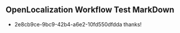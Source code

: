 ## OpenLocalization Workflow Test MarkDown
* 2e8cb9ce-9bc9-42b4-a6e2-10fd550dfdda thanks!

<!--HONumber=Jan17_HO1-->


